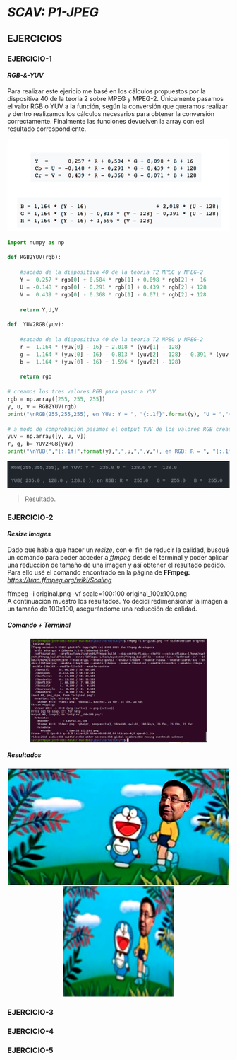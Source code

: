 # ***SCAV: P1-JPEG***

## **EJERCICIOS**

### EJERCICIO-1
#### ***RGB-&-YUV***

Para realizar este ejericio me basé en los cálculos propuestos por la dispositiva 40 de la teoria 2 sobre MPEG y MPEG-2. 
Únicamente pasamos el valor RGB o YUV a la función, según la conversión que queramos realizar y dentro realizamos los cálculos necesarios para obtener la conversión correctamente. Finalmente las funciones devuelven la array con esl resultado correspondiente. 

<p align="center">
  <img src="https://github.com/SixtoPineda/P1-SCAV/blob/main/EJERCICIO-1/rgb_yuv.png" width="600" title="Diapo 40, teoría 2 (MPEG y MPEG-2)">
</p>

```python
import numpy as np

def RGB2YUV(rgb):

    #sacado de la diapositiva 40 de la teoria T2 MPEG y MPEG-2
    Y =  0.257 * rgb[0] + 0.504 * rgb[1] + 0.098 * rgb[2] +  16
    U = -0.148 * rgb[0] - 0.291 * rgb[1] + 0.439 * rgb[2] + 128
    V =  0.439 * rgb[0] - 0.368 * rgb[1] - 0.071 * rgb[2] + 128

    return Y,U,V

def  YUV2RGB(yuv):

    #sacado de la diapositiva 40 de la teoria T2 MPEG y MPEG-2
    r =  1.164 * (yuv[0] - 16) + 2.018 * (yuv[1] - 128)
    g =  1.164 * (yuv[0] - 16) - 0.813 * (yuv[2] - 128) - 0.391 * (yuv[1] - 128)
    b =  1.164 * (yuv[0] - 16) + 1.596 * (yuv[2] - 128)

    return rgb

# creamos los tres valores RGB para pasar a YUV
rgb = np.array([255, 255, 255])
y, u, v = RGB2YUV(rgb)
print("\nRGB(255,255,255), en YUV: Y = ", "{:.1f}".format(y), "U = ","{:.1f}".format(u),"V = ", "{:.1f}".format(v) )

# a modo de comprobación pasamos el output YUV de los valores RGB creados a la función que convierte el YUV en RGB
yuv = np.array([y, u, v])
r, g, b= YUV2RGB(yuv)
print("\nYUB(","{:.1f}".format(y),",",u,",",v,"), en RGB: R = ", "{:.1f}".format(r), "  G = ","{:.1f}".format(g),"  B = ", "{:.1f}".format(b),"\n" )

```
![](https://github.com/SixtoPineda/P1-SCAV/blob/main/EJERCICIO-1/result.png)
> Resultado.


### EJERCICIO-2
#### ***Resize Images***

Dado que habia que hacer un *resize*, con el fin de reducir la calidad, busqué un comando para poder acceder a *ffmpeg* desde el terminal y poder aplicar una reducción de tamaño de una imagen y así obtener el resultado pedido. Para ello usé el comando encontrado en la página de **FFmpeg:** *https://trac.ffmpeg.org/wiki/Scaling* <p>ffmpeg -i original.png -vf scale=100:100 original_100x100.png <br>A continuación muestro los resultados. Yo decidí redimensionar la imagen a un tamaño de 100x100, asegurándome una reducción de calidad.</p>

##### **Comando + Terminal**
<p align="center">
  <img align="center" src="https://github.com/SixtoPineda/P1-SCAV/blob/main/EJERCICIO-2/comandos_ejercicio_2.png" width="400"/>
</p>

##### **Resultados**

<p align="center">
  <img src="https://github.com/SixtoPineda/P1-SCAV/blob/main/EJERCICIO-2/original.png" width="500">
  <img src="https://github.com/SixtoPineda/P1-SCAV/blob/main/EJERCICIO-2/original_100x100.png" width="250">
</p>



### EJERCICIO-3
### EJERCICIO-4
### EJERCICIO-5
